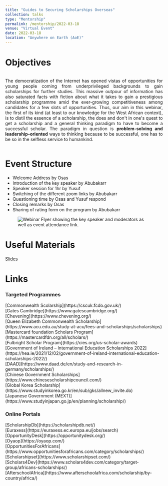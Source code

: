 ```yaml
---
title: "Guides to Securing Scholarships Overseas"
collection: talks
type: "Mentorship"
permalink: /mentorship/2022-03-18
venue: "Virtual Event"
date: 2022-03-18
location: "Anywhere on Earth (AoE)"
---
```


Objectives
======
<div class='row' style="display:flex;flex-direction: row;">
  <div class='col' style='width: 100%;'>
      <p style='text-align:justify;'>
    The democratization of the Internet has opened vistas of opportunities for young people coming from underprivileged backgrounds to gain scholarships for further studies. This massive outpour of information has also saturated facts with fiction about what it takes to gain a prestigious scholarship programme amid the ever-growing competitiveness among candidates for a few slots of opportunities. Thus, our aim in this webinar, the first of its kind (at least to our knowledge for the West African context), is to distil the essence of a scholarship, the does and don't in one's quest to get a scholarship and a general thinking paradigm to have to become a successful scholar. The paradigm in question is <b>problem-solving and leadership-oriented</b> ways to thinking because to be successful, one has to be so in the selfless service to humankind. 
      </p>
  </div>
</div>

Event Structure
======
- Welcome Address by Osas
- Introduction of the key speaker by Abubakarr
- Speaker session for 1hr by Yusuf
- Switching of the different zoom links by Abubakarr
- Questioning time by Osas and Yusuf respond
- Closing remarks by Osas
- Sharing of rating form on the program by Abubakarr

<figure id="flyer">
  <img src="http://yusufbrima.github.io/images/scholarship_flyer.jpg" alt="Webinar Flyer showing the key speaker and moderators as well as event attendance link.">
</figure>

Useful Materials
======
[Slides](http://yusufbrima.github.io/files/slide_deck.pdf)


Links
======
<h3>Targeted Programmes</h3>
[Commonwealth Scolarship](https://cscuk.fcdo.gov.uk/) <br />
[Gates Cambridge](https://www.gatescambridge.org/) <br />
[Chevening](https://www.chevening.org/) <br />
[Queen Elizabeth Commonwealth Scholarship](https://www.acu.edu.au/study-at-acu/fees-and-scholarships/scholarships) <br />
[Mastercard foundation Scholars Program](https://mastercardfdn.org/all/scholars/) <br />
[Fulbright Scholar Program](https://cies.org/us-scholar-awards) <br />
[Government of Ireland – International Education Scholarships 2022](https://hea.ie/2021/12/02/government-of-ireland-international-education-scholarships-2022/) <br />
[DAAD](https://www.daad.de/en/study-and-research-in-germany/scholarships/) <br />
[Chinese Government Scholarships](https://www.chinesescholarshipcouncil.com/) <br />
[Global Korea Scholarship](https://www.studyinkorea.go.kr/en/sub/gks/allnew_invite.do) <br />
[Japanese Government (MEXT)](https://www.studyinjapan.go.jp/en/planning/scholarship/) <br />


<h3>Online Portals</h3>
[ScholarshipDb](https://scholarshipdb.net/) <br />
[Euraxess](https://euraxess.ec.europa.eu/jobs/search) <br />
[OpportunityDesk](https://opportunitydesk.org/) <br />
[Oyaop](https://oyaop.com/) <br />
[OpportunitiesForAfricans](https://www.opportunitiesforafricans.com/category/scholarships/) <br />
[Scholarshipset](https://www.scholarshipset.com/) <br />
[Scholars4Dev](https://www.scholars4dev.com/category/target-group/africans-scholarships/)<br />
[AfterschoolAfrica](https://www.afterschoolafrica.com/scholarship/by-country/africa/)



